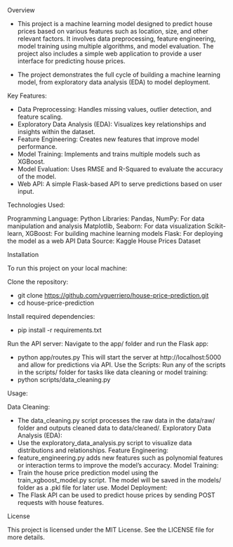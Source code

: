Overview

- This project is a machine learning model designed to predict house prices based on various features such as location, size, and other relevant factors. It involves data preprocessing, feature engineering, model training using multiple algorithms, and model evaluation. The project also includes a simple web application to provide a user interface for predicting house prices.

- The project demonstrates the full cycle of building a machine learning model, from exploratory data analysis (EDA) to model deployment.

Key Features:

- Data Preprocessing: Handles missing values, outlier detection, and feature scaling.
- Exploratory Data Analysis (EDA): Visualizes key relationships and insights within the dataset.
- Feature Engineering: Creates new features that improve model performance.
- Model Training: Implements and trains multiple models such as XGBoost.
- Model Evaluation: Uses RMSE and R-Squared to evaluate the accuracy of the model.
- Web API: A simple Flask-based API to serve predictions based on user input.

Technologies Used:

Programming Language: Python
Libraries:
Pandas, NumPy: For data manipulation and analysis
Matplotlib, Seaborn: For data visualization
Scikit-learn, XGBoost: For building machine learning models
Flask: For deploying the model as a web API
Data Source: Kaggle House Prices Dataset

Installation

To run this project on your local machine:

Clone the repository:
- git clone https://github.com/vguerriero/house-price-prediction.git
- cd house-price-prediction

Install required dependencies:
- pip install -r requirements.txt

Run the API server: Navigate to the app/ folder and run the Flask app:
- python app/routes.py
This will start the server at http://localhost:5000 and allow for predictions via API.
Use the Scripts: Run any of the scripts in the scripts/ folder for tasks like data cleaning or model training:
- python scripts/data_cleaning.py

Usage: 

Data Cleaning:
- The data_cleaning.py script processes the raw data in the data/raw/ folder and outputs cleaned data to data/cleaned/.
Exploratory Data Analysis (EDA):
- Use the exploratory_data_analysis.py script to visualize data distributions and relationships.
Feature Engineering:
- feature_engineering.py adds new features such as polynomial features or interaction terms to improve the model’s accuracy.
Model Training:
- Train the house price prediction model using the train_xgboost_model.py script. The model will be saved in the models/ folder as a .pkl file for later use.
Model Deployment:
- The Flask API can be used to predict house prices by sending POST requests with house features.

License

This project is licensed under the MIT License. See the LICENSE file for more details.
